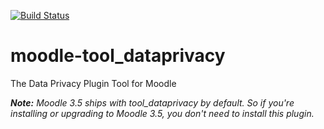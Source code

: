 [![Build Status](https://travis-ci.org/moodlehq/moodle-tool_dataprivacy.svg?branch=MOODLE_33_STABLE)](https://travis-ci.org/moodlehq/moodle-tool_dataprivacy)

# moodle-tool_dataprivacy
The Data Privacy Plugin Tool for Moodle

_**Note:** Moodle 3.5 ships with tool_dataprivacy by default. So if you're installing or upgrading to Moodle 3.5, you don't need to install this plugin._
